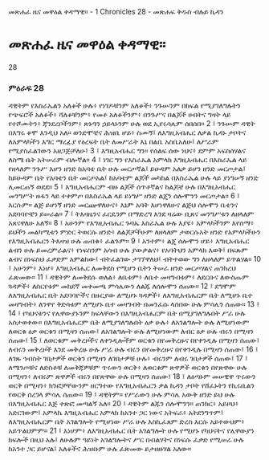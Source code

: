 ﻿
 መጽሐፈ ዜና መዋዕል ቀዳማዊ። - 1 Chronicles 28 - መጽሐፍ ቅዱስ ብሉይ ኪዳን
#  መጽሐፈ ዜና መዋዕል ቀዳማዊ።
28
### ምዕራፍ 28
ዳዊትም የእስራኤልን አለቆች ሁሉ፥ የነገዶቹንም አለቆች፥ ንጉሡንም በክፍል የሚያገለግሉትን የጭፍሮች አለቆች፥ ሻለቆቹንም፥ የመቶ አለቆችንም፥ በንጉሥና በልጆች ሀብትና ግዛት ላይ የተሾሙትን፥ ጃንደረቦችንም፥ ጽኑዓን ኃይላኑንም ሁሉ ወደ ኢየሩሳሌም ሰበሰበ።
2 ፤ ንጉሡም ዳዊት በእግሩ ቆሞ እንዲህ አለ። ወንድሞቼና ሕዝቤ ሆይ፥ ስሙኝ፤ ለእግዚአብሔር ለቃል ኪዳኑ ታቦትና ለአምላካችን እግር ማረፊያ የዕረፍት ቤት ለመሥራት እኔ በልቤ አስቤአለሁ፤ ለሥራም የሚያስፈልገውን አዘጋጅቻለሁ፤
3 ፤ እግዚአብሔር ግን። የሰልፍ ሰው ነህና፥ ደምም አፍስሰሃልና ለስሜ ቤት አትሠራም ብሎኛል።
4 ፤ ነገር ግን የእስራኤል አምላክ እግዚአብሔር በእስራኤል ላይ የዘላለም ንጉሥ እሆን ዘንድ ከአባቴ ቤት ሁሉ መርጦኛል፤ ይሁዳም አለቃ ይሆን ዘንድ መርጦታል፤ ከይሁዳም ቤት የአባቴን ቤት መርጦአል፤ ከአባቴም ልጆች መካከል በእስራኤል ሁሉ ላይ ያነግሠኝ ዘንድ ሊመርጠኝ ወደደ።
5 ፤ እግዚአብሔርም ብዙ ልጆች ሰጥቶኛልና ከልጆቼ ሁሉ በእግዚአብሔር መንግሥት ዙፋን ላይ ተቀምጦ በእስራኤል ላይ ይነግሥ ዘንድ ልጄን ሰሎሞንን መርጦታል።
6 ፤ እርሱም። ልጅ ይሆነኝ ዘንድ መርጬዋለሁና፥ እኔም አባት እሆነዋለሁና ልጅህ ሰሎሞን ቤቴንና አደባባዮቼን ይሠራል።
7 ፤ ትእዛዜንና ፈርዴንም በማድረግ እንደ ዛሬው ቢጸና መንግሥቱን ለዘላለም አጸናዋለሁ አለኝ።
8 ፤ አሁንም የእግዚአብሔር ጉባኤ እስራኤል ሁሉ እያዩ፥ አምላካችንም እየሰማ፥ ይህችን መልካሚቱን ምድር ትወርሱ ዘንድ፥ ለልጆቻችሁም ለዘላለም ታወርሱአት ዘንድ የአምላካችሁን የእግዚአብሔርን ትእዛዝ ሁሉ ጠብቁ፥ ፈልጉም።
9 ፤ አንተም፥ ልጄ ሰሎሞን ሆይ፥ እግዚአብሔር ልብን ሁሉ ይመረምራልና፥ የነፍስንም አሳብ ሁሉ ያውቃልና፥ የአባትህን አምላክ እወቅ፤ በፍጹም ልብና በነፍስህ ፈቃድም አምልከው፤ ብትፈልገው ታገኘዋለህ፤ ብትተወው ግን ለዘላለም ይጥልሃል።
10 ፤ አሁንም፥ እነሆ፥ እግዚአብሔር ለመቅደስ የሚሆን ቤትን ትሠራ ዘንድ መርጦሃልና ጠንክረህ ፈጽመው።
11 ፤ ዳዊትም ለመቅደሱ ወለል፥ ለቤቱም፥ ለቤተ መዛግብቱም፥ ለደርቡና ለውስጡም ጓዳዎች፥ ለስርየቱም መክደኛ መቀመጫ ምሳሌውን ለልጁ ለሰሎሞን ሰጠው።
12 ፤ ደግሞም ለእግዚአብሔር ቤት አደባባዮችና በዙርያው ለሚሆኑ ጓዳዎች፥ ለእግዚአብሔርም ቤት ለሚሆኑ ቤተ መዛግብት፥ ለንዋየ ቅድሳቱም ለሚሆኑ ቤተ መዛግብት በመንፈሱ ላሰበው ሁሉ ምሳሌን ሰጠው።
13 ፤  
14 ፤ የካህናቱንና የሌዋውያኑንም ክፍላቸውን በእግዚአብሔርም ቤት በሚያገለግሉበት ሥራ ሁሉ አስታወቀው። በእግዚአብሔርም ቤት ለሚያገለግሉበት ዕቃ ሁሉ፥ ለአገልግሎት ሁሉ ለሚሆነውም ለወርቁ ዕቃ ወርቁን በሚዛን ሰጠው፤ ለአገልግሎት ሁሉ ለሚሆነውም ለብር ዕቃ ሁሉ ብሩን በሚዛን ሰጠው፤
15 ፤ ለወርቁም መቅረዞችና ለቀንዲሎችም ወርቁን በየመቅረዙና በየቀንዲሉ በሚዛን ሰጠው፤ ለብሩን መቅረዞች እንደ መቅረዙ ሁሉ ሥራ ሁሉ ብሩን በየመቅረዙና በየቀንዲሉ በሚዛን ሰጠው፤
16 ፤ ለገጹ ኅብስት ገበታዎች ወርቁን በሚዛን ለገበታዎቹ ሁሉ፥ ብሩንም ለብሩ ገበታዎች ሰጠው፤
17 ፤ ለሜንጦቹና ለድስቶቹ ለመቅጃዎቹም ጥሩውን ወርቅ፥ ለወርቁም ጽዋዎች ወርቁን በየጽዋው ሁሉ በሚዛን፥ ለብሩም ጽዋዎች ብሩን በየጽዋው ሁሉ በሚዛን ሰጠው፤
18 ፤ ለዕጣኑም መሠዊዋ ጥሩውን ወርቅ በሚዛን፥ ክንፎቻቸውንም ዘርግተው የእግዚአብሔርን ቃል ኪዳን ታቦት የሸፈኑትን የኪሩቤልን የወርቅ ሰረገላ ምሳሌ ሰጠው።
19 ፤ ዳዊትም። የሥራውን ሁሉ ምሳሌ አውቅ ዘንድ ይህ ሁሉ በእግዚአብሔር እጅ ተጽፎ መጣልኝ አለ።
20 ፤ ዳዊትም ልጁን ሰሎሞንን። ጠንክር፥ አይዞህ፥ አድርገውም፤ አምላኬ እግዚአብሔር አምላክ ከአንተ ጋር ነውና አትፍራ፥ አትደንግጥም፤ ለእግዚአብሔርም ቤት አገልግሎት የሚሆነው ሥራ ሁሉ እስኪፈጸም ድረስ እርሱ አይተውህም፥ አይጥልህምም።
21 ፤ እነሆም፥ ለእግዚአብሔር ቤት አገልግሎት ሁሉ የሚሆኑ የካህናትና የሌዋውያን ክፍሎች በዚህ አሉ፤ ለሁሉም ዓይነት አገልግሎትና ሥር በብልሃትና በነፍሱ ፈቃድ የሚሠራ ሁሉ ከአንተ ጋር ይሆናል፤ አለቆችና ሕዝቡም ሁሉ ፈጽመው ይታዘዙሃል አለው።
